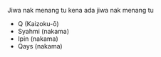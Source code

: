 Jiwa nak menang tu kena ada jiwa nak menang tu

- Q (Kaizoku-ō)
- Syahmi (nakama)
- Ipin (nakama)
- Qays (nakama)
